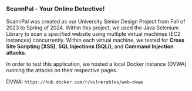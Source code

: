 ### ScannPal - Your Online Detective!

ScannPal was created as our University Senior Design Project from Fall of 2023 to Spring of 2024.  Within this project, we used the Java Selenium Library to scan a specified website using multiple virtual machines (EC2 instances) concurrently.  Within each virtual machine, we tested for **Cross Site Scripting (XSS)**, **SQL Injections (SQLi)**, and **Command Injection attacks**.

In order to test this application, we hosted a local Docker instance (DVWA) running the attacks on their respective pages.

DVWA: `https://hub.docker.com/r/vulnerables/web-dvwa`
